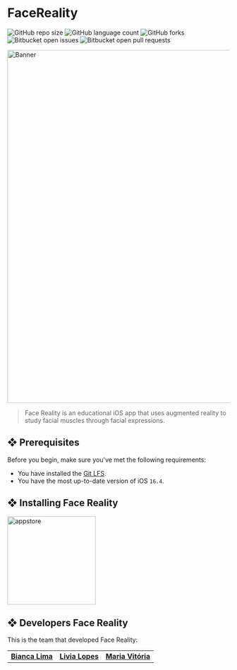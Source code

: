 # FaceReality

![GitHub repo size](https://img.shields.io/github/repo-size/hibianca/FaceReality?style=for-the-badge)
![GitHub language count](https://img.shields.io/github/languages/count/hibianca/FaceReality?style=for-the-badge)
![GitHub forks](https://img.shields.io/github/forks/hibianca/FaceReality?style=for-the-badge)
![Bitbucket open issues](https://img.shields.io/bitbucket/issues/hibianca/FaceReality?style=for-the-badge)
![Bitbucket open pull requests](https://img.shields.io/bitbucket/pr-raw/hibianca/FaceReality?style=for-the-badge)

<img src="https://github.com/hibianca/FaceReality/assets/103222620/d76ad9a7-6a14-4c21-8bbf-0d58a5a8a994" alt="Banner" width="800">

> Face Reality is an educational iOS app that uses augmented reality to study facial muscles through facial expressions.

<!--### Adjustments and improvements

The project is still under development and the next updates will focus on the following tasks:

- [ ] Improve layout
- [X] Notifications
- [X] Internationalization-->

## ❖ Prerequisites

Before you begin, make sure you've met the following requirements:

* You have installed the [Git LFS](https://git-lfs.com).
* You have the most up-to-date version of iOS `16.4`.
<!-- * Você leu `<guia / link / documentação_relacionada_ao_projeto>`. -->

## ❖ Installing Face Reality

<a href="https://apps.apple.com/br/app/face-reality/id6452017308">
    <img src="https://github.com/hibianca/FaceReality/assets/103222620/b4a9b994-0c9e-4b80-8477-5d3aa8605cac" alt="appstore" width="200">
</a>

<!-- To use the Face Reality app, follow these steps:

Due to the use of AR, you will need to run the application on the iPhone.

<ul>
<li>Clone this repositorie</li>
</ul>

```
$ git clone https://github.com/hibianca/MariesEarthlyStars.git
```

## ☕ Usando Face Reality

Para usar <nome_do_projeto>, siga estas etapas:

```
<exemplo_de_uso>
```

Adicione comandos de execução e exemplos que você acha que os usuários acharão úteis. Fornece uma referência de opções para pontos de bônus! -->

<!-- ## 📫 Contribuindo para <nome_do_projeto>

Para contribuir com <nome_do_projeto>, siga estas etapas:

1. Bifurque este repositório.
2. Crie um branch: `git checkout -b <nome_branch>`.
3. Faça suas alterações e confirme-as: `git commit -m '<mensagem_commit>'`
4. Envie para o branch original: `git push origin <nome_do_projeto> / <local>`
5. Crie a solicitação de pull.

Como alternativa, consulte a documentação do GitHub em [como criar uma solicitação pull](https://help.github.com/en/github/collaborating-with-issues-and-pull-requests/creating-a-pull-request). -->

## ❖ Developers Face Reality

This is the team that developed Face Reality:

<table>
  <tr>
    <td align="center">
      <a href="https://github.com/hibianca">
<!--         <img src="https://media.discordapp.net/attachments/1113871889497083968/1154499711693246494/MG_1070.jpg?width=1138&height=1138" width="100px;" alt="Foto Bianca Lima"/><br> -->
<!--         <sub> -->
          <b>Bianca Lima</b>
<!--         </sub> -->
      </a>
    </td>
    <td align="center">
      <a href="https://github.com/livaliv">
<!--         <img src="https://media.discordapp.net/attachments/1113871889497083968/1154499711433187438/WhatsApp_Image_2023-09-21_at_16.29.28.jpeg?width=1138&height=1138" width="100px;" alt="Foto Livia Lopes"/><br> -->
<!--         <sub> -->
          <b>Livia Lopes</b>
<!--         </sub> -->
      </a>
    </td>
    <td align="center">
      <a href="https://github.com/mvitoriapereirac">
<!--         <img src="https://media.discordapp.net/attachments/1113871889497083968/1154499711168954438/WhatsApp_Image_2023-09-21_at_15.10.55.jpeg?width=1136&height=1138" width="100px;" alt="Foto Maria Vitória"/><br> -->
<!--         <sub> -->
          <b>Maria Vitória</b>
<!--         </sub> -->
      </a>
    </td>
  </tr>
</table>
